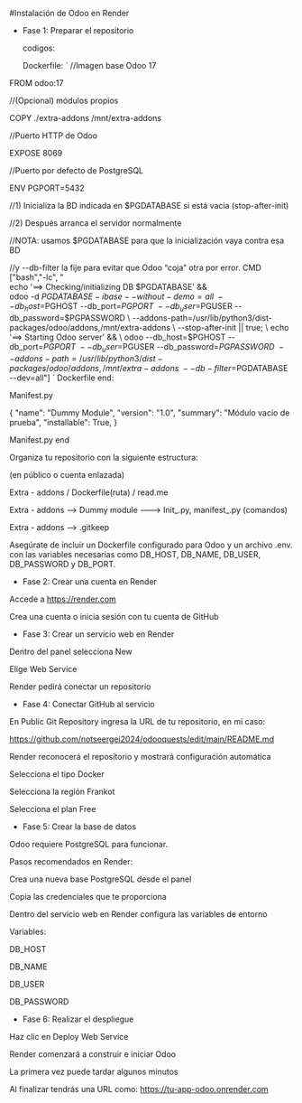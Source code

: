 #Instalación de Odoo en Render


- Fase 1: Preparar el repositorio

  codigos:

  Dockerfile:
  ` 
//Imagen base Odoo 17


FROM odoo:17


//(Opcional) módulos propios


COPY ./extra-addons /mnt/extra-addons


//Puerto HTTP de Odoo


EXPOSE 8069


//Puerto por defecto de PostgreSQL


ENV PGPORT=5432


//1) Inicializa la BD indicada en $PGDATABASE si está vacía (stop-after-init)


//2) Después arranca el servidor normalmente


//NOTA: usamos $PGDATABASE para que la inicialización vaya contra esa BD


//y --db-filter la fije para evitar que Odoo “coja” otra por error.
CMD ["bash","-lc", "\
echo '==> Checking/initializing DB $PGDATABASE' && \
odoo -d $PGDATABASE -i base --without-demo=all \
--db_host=$PGHOST --db_port=$PGPORT \
--db_user=$PGUSER --db_password=$PGPASSWORD \
--addons-path=/usr/lib/python3/dist-packages/odoo/addons,/mnt/extra-addons \
--stop-after-init || true; \
echo '==> Starting Odoo server' && \
odoo --db_host=$PGHOST --db_port=$PGPORT \
--db_user=$PGUSER --db_password=$PGPASSWORD \
--addons-path=/usr/lib/python3/dist-packages/odoo/addons,/mnt/extra-addons \
--db-filter=$PGDATABASE \
--dev=all"]
`
Dockerfile end:

Manifest.py

{
    "name": "Dummy Module",
    "version": "1.0",
    "summary": "Módulo vacío de prueba",
    "installable": True,
}

Manifest.py end

Organiza tu repositorio con la siguiente estructura:

(en público o cuenta enlazada)

Extra - addons / Dockerfile(ruta) / read.me 

Extra - addons --> Dummy module ---> Init_.py, manifest_.py (comandos)

Extra - addons --> .gitkeep


Asegúrate de incluir un Dockerfile configurado para Odoo y un archivo .env. con las variables necesarias como DB_HOST, DB_NAME, DB_USER, DB_PASSWORD y DB_PORT.

- Fase 2: Crear una cuenta en Render

Accede a https://render.com

Crea una cuenta o inicia sesión con tu cuenta de GitHub

- Fase 3: Crear un servicio web en Render

Dentro del panel selecciona New

Elige Web Service

Render pedirá conectar un repositorio

- Fase 4: Conectar GitHub al servicio

En Public Git Repository ingresa la URL de tu repositorio, en mi caso:

https://github.com/notseergei2024/odooquests/edit/main/README.md

Render reconocerá el repositorio y mostrará configuración automática

Selecciona el tipo Docker

Selecciona la región Frankot

Selecciona el plan Free 

- Fase 5: Crear la base de datos

Odoo requiere PostgreSQL para funcionar.

Pasos recomendados en Render:

Crea una nueva base PostgreSQL desde el panel

Copia las credenciales que te proporciona

Dentro del servicio web en Render configura las variables de entorno

Variables: 

DB_HOST

DB_NAME 

DB_USER

DB_PASSWORD

- Fase 6: Realizar el despliegue

Haz clic en Deploy Web Service

Render comenzará a construir e iniciar Odoo

La primera vez puede tardar algunos minutos

Al finalizar tendrás una URL como:
https://tu-app-odoo.onrender.com


